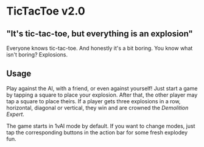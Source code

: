# TicTacToe v2.0

## "It's tic-tac-toe, but everything is an explosion"

Everyone knows tic-tac-toe. And honestly it's a bit boring. You know what isn't boring? Explosions.

## Usage

Play against the AI, with a friend, or even against yourself!
Just start a game by tapping a square to place your explosion. After that, the other player may tap a square to place theirs.
If a player gets three explosions in a row, horizontal, diagonal or vertical, they win and are crowned the *Demolition Expert*.

The game starts in 1vAI mode by default. If you want to change modes, just tap the corresponding buttons in the action bar
for some fresh explodey fun.
